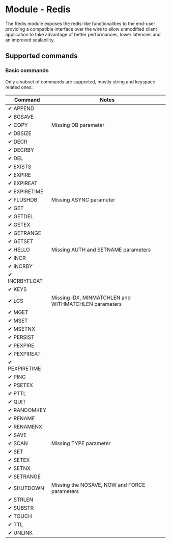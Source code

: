 Module - Redis
==============

The Redis module exposes the redis-like functionalities to the end-user providing a compatible interface over the wire
to allow unmodified client application to take advantage of better performances, lower latencies and an improved
scalability.

## Supported commands

### Basic commands

Only a subset of commands are supported, mostly string and keyspace related ones:

| Command       | Notes                                                |
|---------------|------------------------------------------------------|
| ✔ APPEND      |                                                      |
| ✔ BGSAVE      |                                                      |
| ✔ COPY        | Missing DB parameter                                 |
| ✔ DBSIZE      |                                                      |
| ✔ DECR        |                                                      |
| ✔ DECRBY      |                                                      |
| ✔ DEL         |                                                      |
| ✔ EXISTS      |                                                      |
| ✔ EXPIRE      |                                                      |
| ✔ EXPIREAT    |                                                      |
| ✔ EXPIRETIME  |                                                      |
| ✔ FLUSHDB     | Missing ASYNC parameter                              |
| ✔ GET         |                                                      |
| ✔ GETDEL      |                                                      |
| ✔ GETEX       |                                                      |
| ✔ GETRANGE    |                                                      |
| ✔ GETSET      |                                                      |
| ✔ HELLO       | Missing AUTH and SETNAME parameters                  |
| ✔ INCR        |                                                      |
| ✔ INCRBY      |                                                      |
| ✔ INCRBYFLOAT |                                                      |
| ✔ KEYS        |                                                      |
| ✔ LCS         | Missing IDX, MINMATCHLEN and WITHMATCHLEN parameters |
| ✔ MGET        |                                                      |
| ✔ MSET        |                                                      |
| ✔ MSETNX      |                                                      |
| ✔ PERSIST     |                                                      |
| ✔ PEXPIRE     |                                                      |
| ✔ PEXPIREAT   |                                                      |
| ✔ PEXPIRETIME |                                                      |
| ✔ PING        |                                                      |
| ✔ PSETEX      |                                                      |
| ✔ PTTL        |                                                      |
| ✔ QUIT        |                                                      |
| ✔ RANDOMKEY   |                                                      |
| ✔ RENAME      |                                                      |
| ✔ RENAMENX    |                                                      |
| ✔ SAVE        |                                                      |
| ✔ SCAN        | Missing TYPE parameter                               |
| ✔ SET         |                                                      |
| ✔ SETEX       |                                                      |
| ✔ SETNX       |                                                      |
| ✔ SETRANGE    |                                                      |
| ✔ SHUTDOWN    | Missing the NOSAVE, NOW and FORCE parameters         |
| ✔ STRLEN      |                                                      |
| ✔ SUBSTR      |                                                      |
| ✔ TOUCH       |                                                      |
| ✔ TTL         |                                                      |
| ✔ UNLINK      |                                                      |
